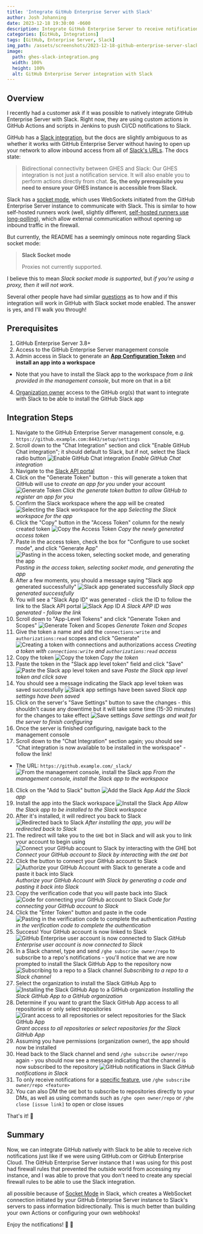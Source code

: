 ```yaml
---
title: 'Integrate GitHub Enterprise Server with Slack'
author: Josh Johanning
date: 2023-12-18 19:30:00 -0600
description: Integrate GitHub Enterprise Server to receive notifications in Slack without opening up the firewall
categories: [GitHub, Integrations]
tags: [GitHub, Enterprise Server, Slack]
img_path: /assets/screenshots/2023-12-18-github-enterprise-server-slack
image:
  path: ghes-slack-integration.png
  width: 100%
  height: 100%
  alt: GitHub Enterprise Server integration with Slack
---
```


## Overview

I recently had a customer ask if it was possible to natively integrate GitHub Enterprise Server with Slack. Right now, they are using custom actions in GitHub Actions and scripts in Jenkins to push CI/CD notifications to Slack.

GitHub has a [Slack integration](https://github.com/integrations/slack), but the docs are slightly ambiguous to as whether it works with GitHub Enterprise Server without having to open up your network to allow inbound access from all of [Slack's URLs](https://github.slack.com/help/urls). The docs state:

> Bidirectional connectivity between GHES and Slack: Our GHES integration is not just a notification service. It will also enable you to perform actions directly from chat. **So, the only prerequisite you need to ensure your GHES instance is accessible from Slack.**

Slack has a [socket mode](https://api.slack.com/apis/connections/socket), which uses WebSockets initiated from the GitHub Enterprise Server instance to communicate with Slack. This is similar to how self-hosted runners work (well, slightly different, [self-hosted runners use long-polling](https://docs.github.com/en/actions/hosting-your-own-runners/managing-self-hosted-runners/about-self-hosted-runners#communication-between-self-hosted-runners-and-github)), which allow external communication without opening up inbound traffic in the firewall. 

But currently, the README has a seemingly ominous note regarding Slack socket mode:

> **Slack Socket mode**
>
> Proxies not currently supported.

I believe this to mean *Slack socket mode is supported*, but *if you're using a proxy, then it will not work*. 

Several other people have had similar [questions](https://github.com/integrations/slack/issues/1702) as to how and if this integration will work in GitHub with Slack socket mode enabled. The answer is yes, and I'll walk you through!


## Prerequisites

1. GitHub Enterprise Server 3.8+
2. Access to the GitHub Enterprise Server management console
3. Admin access in Slack to generate an **[App Configuration Token](https://api.slack.com/apps)** and **install an app into a workspace**
  - Note that you have to install the Slack app to the workspace *from a link provided in the management console*, but more on that in a bit
4. [Organization owner](https://docs.github.com/en/organizations/managing-peoples-access-to-your-organization-with-roles/roles-in-an-organization#organization-owners) access to the GitHub org(s) that want to integrate with Slack to be able to install the GitHub Slack app

## Integration Steps

1. Navigate to the GitHub Enterprise Server management console, e.g. `https://github.example.com:8443/setup/settings`
2. Scroll down to the "Chat Integration" section and click "Enable GitHub Chat integration"; it should default to Slack, but if not, select the Slack radio button
  ![Enable GitHub Chat integration](ghes-slack-integration-step-02.png)
  _Enable GitHub Chat integration_
3. Navigate to the [Slack API portal](https://api.slack.com/apps)
4. Click on the "Generate Token" button - this will generate a token that GitHub will use to *create an app for you* under your account
  ![Generate Token](ghes-slack-integration-step-04.png)
  _Click the generate token button to allow GitHub to register an app for you_
5. Confirm the Slack workspace where the app will be created
  ![Selecting the Slack workspace for the app](ghes-slack-integration-step-05.png)
  _Selecting the Slack workspace for the app_
6. Click the "Copy" button in the "Access Token" column for the newly created token
  ![Copy the Access Token](ghes-slack-integration-step-06.png)
  _Copy the newly generated access token_
7. Paste in the access token, check the box for "Configure to use socket mode", and click "Generate App"
  ![Pasting in the access token, selecting socket mode, and generating the app](ghes-slack-integration-step-07.png)
  _Pasting in the access token, selecting socket mode, and generating the app_
8. After a few moments, you should a message saying "Slack app generated successfully"
  ![Slack app generated successfully](ghes-slack-integration-step-08.png)
  _Slack app generated successfully_
9. You will see a "Slack App ID" was generated - click the ID to follow the link to the Slack API portal
  ![Slack App ID](ghes-slack-integration-step-09.png)
  _A Slack APP ID was generated - follow the link_
10. Scroll down to "App-Level Tokens" and click "Generate Token and Scopes"
  ![Generate Token and Scopes](ghes-slack-integration-step-10.png)
  _Generate Token and Scopes_
11. Give the token a name and add the `connections:write` and `authorizations:read` scopes and click "Generate"
  ![Creating a token with connections and authorizations access](ghes-slack-integration-step-11-1.png)
  _Creating a token with `connections:write` and `authorizations:read` access_
12. Copy the token
  ![Copy the token](ghes-slack-integration-step-12-1.png)
  _Copy the token_
13. Paste the token in the "Slack app level token" field and click "Save"
  ![Paste the Slack app level token and save](ghes-slack-integration-step-13.png)
  _Paste the Slack app level token and click save_
14. You should see a message indicating the Slack app level token was saved successfully
  ![Slack app settings have been saved](ghes-slack-integration-step-14.png)
  _Slack app settings have been saved_
15. Click on the server's "Save Settings" button to save the changes - this shouldn't cause any downtime but it will take some time (15-30 minutes) for the changes to take effect
  ![Save settings](ghes-slack-integration-step-15.png)
  _Save settings and wait for the server to finish configuring_
16. Once the server is finished configuring, navigate back to the management console
17. Scroll down to the "Chat Integration" section again; you should see "Chat integration is now available to be installed in the workspace" - follow the link!
  - The URL: `https://github.example.com/_slack/`
  ![From the management console, install the Slack app](ghes-slack-integration-step-17.png)
  _From the management console, install the Slack app to the workspace_
18. Click on the "Add to Slack" button
  ![Add the Slack App](ghes-slack-integration-step-18.png)
  _Add the Slack app_
19. Install the app into the Slack workspace
  ![Install the Slack App](ghes-slack-integration-step-19.png)
  _Allow the Slack app to be installed to the Slack workspace_
20. After it's installed, it will redirect you back to Slack
  ![Redirected back to Slack](ghes-slack-integration-step-20.png)
  _After installing the app, you will be redirected back to Slack_
21. The redirect will take you to the `GHE` bot in Slack and will ask you to link your account to begin using
  ![Connect your GitHub account to Slack by interacting with the `GHE` bot](ghes-slack-integration-step-21.png)
  _Connect your GitHub account to Slack by interacting with the `GHE` bot_
22. Click the button to connect your GitHub account to Slack 
  ![Authorize your GitHub Account with Slack to generate a code and paste it back into Slack](ghes-slack-integration-step-22.png)
  _Authorize your GitHub Account with Slack by generating a code and pasting it back into Slack_
23. Copy the verification code that you will paste back into Slack
  ![Code for connecting your GitHub account to Slack](ghes-slack-integration-step-23.png)
  _Code for connecting your GitHub account to Slack_
24. Click the "Enter Token" button and paste in the code
  ![Pasting in the verification code to complete the authentication](ghes-slack-integration-step-24.png)
  _Pasting in the verification code to complete the authentication_
25. Success! Your GitHub account is now linked to Slack
  ![GitHub Enterprise user account is now connected to Slack](ghes-slack-integration-step-25.png)
  _GitHub Enterprise user account is now connected to Slack_
26. In a Slack channel, type and send `/ghe subscribe owner/repo` to subscribe to a repo's notifications - you'll notice that we are now prompted to install the Slack GitHub App to the repository now
  ![Subscribing to a repo to a Slack channel](ghes-slack-integration-step-26.png)
  _Subscribing to a repo to a Slack channel_
27. Select the organization to install the Slack GitHub App to
  ![Installing the Slack GitHub App to a GitHub organization](ghes-slack-integration-step-27.png)
  _Installing the Slack GitHub App to a GitHub organization_
28. Determine if you want to grant the Slack GitHub App access to all repositories or only select repositories
  ![Grant access to all repositories or select repositories for the Slack GitHub App](ghes-slack-integration-step-28.png)
  _Grant access to all repositories or select repositories for the Slack GitHub App_
29. Assuming you have permissions (organization owner), the app should now be installed
30. Head back to the Slack channel and send `/ghe subscribe owner/repo` again - you should now see a message indicating that the channel is now subscribed to the repository
  ![GitHub notifications in Slack](ghes-slack-integration-step-30.png)
  _GitHub notifications in Slack_
31. To only receive notifications for a [specific feature](https://github.com/integrations/slack/?tab=readme-ov-file#customize-your-notifications), use `/ghe subscribe owner/repo <feature>`
32. You can also DM the `GHE` bot to subscribe to repositories directly to your DMs, as well as using commands such as `/ghe open owner/repo` or `/ghe close [issue link]` to open or close issues

That's it! 🎉

## Summary

Now, we can integrate GitHub natively with Slack to be able to receive rich notifications just like if we were using GitHub.com or GitHub Enterprise Cloud. The GitHub Enterprise Server instance that I was using for this post had firewall rules that prevented the outside world from accessing my instance, and I was able to prove that you don't need to create any special firewall rules to be able to use the Slack integration. 

all possible because of [Socket Mode](https://api.slack.com/apis/connections/socket) in Slack, which creates a WebSocket connection initiated by your GitHub Enterprise Server instance to Slack's servers to pass information bidirectionally. This is much better than building your own Actions or configuring your own webhooks!

Enjoy the notifications! 📣 💬
